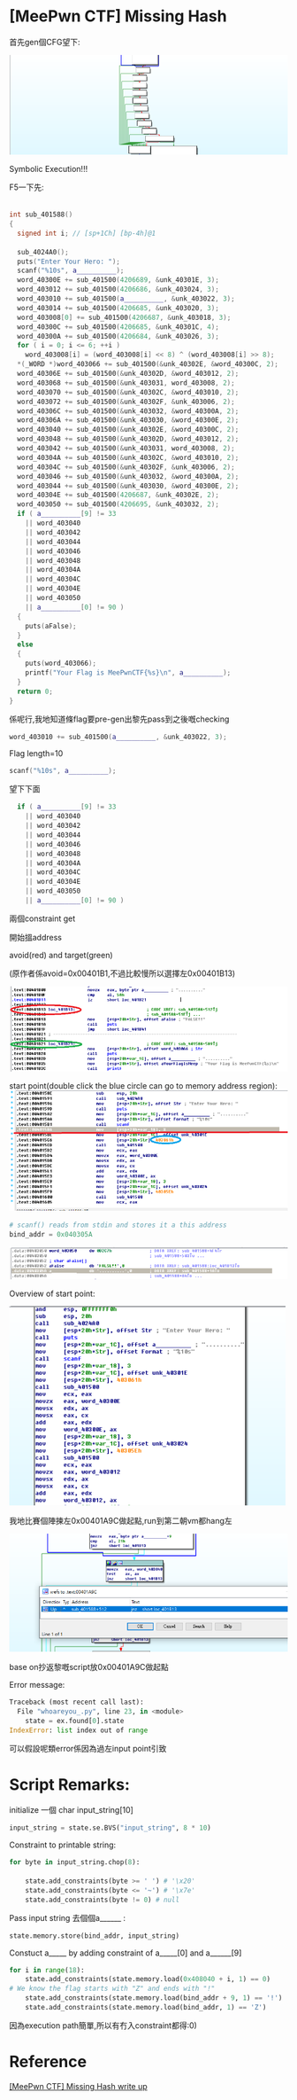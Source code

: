 [MeePwn CTF] Missing Hash
===================
首先gen個CFG望下:

![alt text](1.png)

Symbolic Execution!!!

F5一下先:

```C++

int sub_401588()
{
  signed int i; // [sp+1Ch] [bp-4h]@1

  sub_4024A0();
  puts("Enter Your Hero: ");
  scanf("%10s", a__________);
  word_40300E += sub_401500(4206689, &unk_40301E, 3);
  word_403012 += sub_401500(4206686, &unk_403024, 3);
  word_403010 += sub_401500(a__________, &unk_403022, 3);
  word_403014 += sub_401500(4206685, &unk_403020, 3);
  word_403008[0] += sub_401500(4206687, &unk_403018, 3);
  word_40300C += sub_401500(4206685, &unk_40301C, 4);
  word_40300A += sub_401500(4206684, &unk_403026, 3);
  for ( i = 0; i <= 6; ++i )
    word_403008[i] = (word_403008[i] << 8) ^ (word_403008[i] >> 8);
  *(_WORD *)word_403066 += sub_401500(&unk_40302E, &word_40300C, 2);
  word_40306E += sub_401500(&unk_40302D, &word_403012, 2);
  word_403068 += sub_401500(&unk_403031, word_403008, 2);
  word_403070 += sub_401500(&unk_40302C, &word_403010, 2);
  word_403072 += sub_401500(&unk_40302F, &unk_403006, 2);
  word_40306C += sub_401500(&unk_403032, &word_40300A, 2);
  word_40306A += sub_401500(&unk_403030, &word_40300E, 2);
  word_403040 += sub_401500(&unk_40302E, &word_40300C, 2);
  word_403048 += sub_401500(&unk_40302D, &word_403012, 2);
  word_403042 += sub_401500(&unk_403031, word_403008, 2);
  word_40304A += sub_401500(&unk_40302C, &word_403010, 2);
  word_40304C += sub_401500(&unk_40302F, &unk_403006, 2);
  word_403046 += sub_401500(&unk_403032, &word_40300A, 2);
  word_403044 += sub_401500(&unk_403030, &word_40300E, 2);
  word_40304E += sub_401500(4206687, &unk_40302E, 2);
  word_403050 += sub_401500(4206695, &unk_403032, 2);
  if ( a__________[9] != 33
    || word_403040
    || word_403042
    || word_403044
    || word_403046
    || word_403048
    || word_40304A
    || word_40304C
    || word_40304E
    || word_403050
    || a__________[0] != 90 )
  {
    puts(aFalse);
  }
  else
  {
    puts(word_403066);
    printf("Your Flag is MeePwnCTF{%s}\n", a__________);
  }
  return 0;
}

```

係呢行,我地知道條flag要pre-gen出黎先pass到之後嘅checking

```C++
word_403010 += sub_401500(a__________, &unk_403022, 3);
```
Flag length=10
```c++
scanf("%10s", a__________);
```

望下下面

```C++
  if ( a__________[9] != 33
    || word_403040
    || word_403042
    || word_403044
    || word_403046
    || word_403048
    || word_40304A
    || word_40304C
    || word_40304E
    || word_403050
    || a__________[0] != 90 )

```
兩個constraint get





開始搵address



avoid(red) and target(green)

(原作者係avoid=0x00401B1,不過比較慢所以選擇左0x00401B13)

![alt text](2.png)


start point(double click the blue circle can go to memory address region):
![alt text](3.png)

```python
# scanf() reads from stdin and stores it a this address
bind_addr = 0x040305A
```
![alt text](4.png)



Overview of start point:



![alt text](5.png)



我地比賽個陣揀左0x00401A9C做起點,run到第二朝vm都hang左

![alt text](6.png)


base on抄返黎嘅script放0x00401A9C做起點

Error message:
```python
Traceback (most recent call last):
  File "whoareyou_.py", line 23, in <module>
    state = ex.found[0].state
IndexError: list index out of range

```
可以假設呢類error係因為過左input point引致




Script Remarks:
===========================

initialize 一個 char input_string[10]  
```python
input_string = state.se.BVS("input_string", 8 * 10)
```

Constraint to printable string:

```python
for byte in input_string.chop(8):

	state.add_constraints(byte >= ' ') # '\x20'
	state.add_constraints(byte <= '~') # '\x7e'
	state.add_constraints(byte != 0) # null
```

Pass input string 去個個a______ :

```python
state.memory.store(bind_addr, input_string)
```

Constuct a_____ by adding constraint of a_____[0] and a______[9]

```python
for i in range(18):
	state.add_constraints(state.memory.load(0x408040 + i, 1) == 0)
# We know the flag starts with "Z" and ends with "!"
	state.add_constraints(state.memory.load(bind_addr + 9, 1) == '!')
	state.add_constraints(state.memory.load(bind_addr, 1) == 'Z')
```

因為execution path簡單,所以有冇入constraint都得:0)






Reference
=============================
[[MeePwn CTF] Missing Hash write up](https://develbranch.com/ctf/meepwn-ctf-missing-hash-write-up.html)
